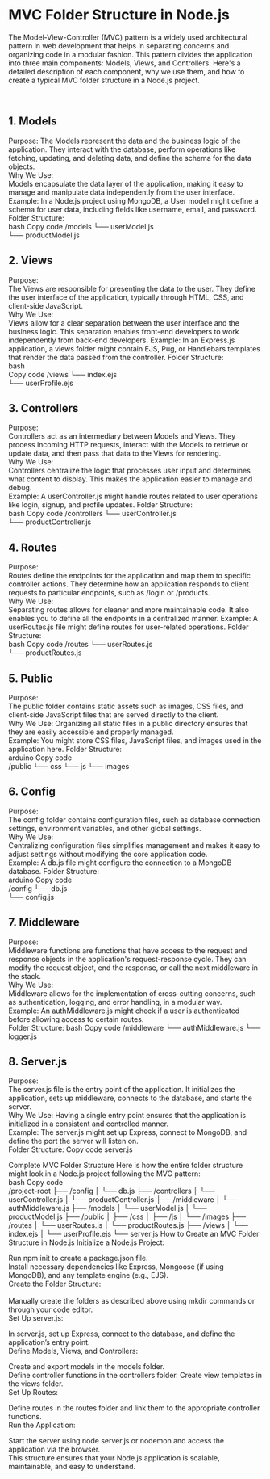 <h1>MVC Folder Structure in Node.js</h1>
<p>
The Model-View-Controller (MVC) pattern is a widely used architectural pattern in web development that helps in separating concerns and organizing code in a modular fashion. This pattern divides the application into three main components: Models, Views, and Controllers. Here's a detailed description of each component, why we use them, and how to create a typical MVC folder structure in a Node.js project.
<p><br>
<h2>
1. Models</h2>
<p>
Purpose: The Models represent the data and the business logic of the application. They interact with the database, perform operations like fetching, updating, and deleting data, and define the schema for the data objects.
<br>
Why We Use: 
<br>Models encapsulate the data layer of the application, making it easy to manage and manipulate data independently from the user interface.<br>
Example: In a Node.js project using MongoDB, a User model might define a schema for user data, including fields like username, email, and password.
<br>
Folder Structure:
<br>
bash
Copy code
/models
  └── userModel.js<br>
  └── productModel.js</p>
  <h2>
2. Views</h2>
<p>
Purpose:
<br> The Views are responsible for presenting the data to the user. They define the user interface of the application, typically through HTML, CSS, and client-side JavaScript.<br>
Why We Use:<br> Views allow for a clear separation between the user interface and the business logic. This separation enables front-end developers to work independently from back-end developers.
Example: In an Express.js application, a views folder might contain EJS, Pug, or Handlebars templates that render the data passed from the controller.
Folder Structure:<br>
bash<br>
Copy code
/views
  └── index.ejs<br>
  └── userProfile.ejs</p>
  <h2>
3. Controllers</h2>
<p>
Purpose:<br> Controllers act as an intermediary between Models and Views. They process incoming HTTP requests, interact with the Models to retrieve or update data, and then pass that data to the Views for rendering.<br>
Why We Use: <br>Controllers centralize the logic that processes user input and determines what content to display. This makes the application easier to manage and debug.<br>
Example: A userController.js might handle routes related to user operations like login, signup, and profile updates.
Folder Structure:<br>
bash
Copy code
/controllers
  └── userController.js<br>
  └── productController.js<p>
  <h2>
4. Routes</h2>
<p>
Purpose:<br> Routes define the endpoints for the application and map them to specific controller actions. They determine how an application responds to client requests to particular endpoints, such as /login or /products.<br>
Why We Use: <br> Separating routes allows for cleaner and more maintainable code. It also enables you to define all the endpoints in a centralized manner.
Example: A userRoutes.js file might define routes for user-related operations.
Folder Structure:<br>
bash
Copy code
/routes
  └── userRoutes.js<br>
  └── productRoutes.js</p>
  <h2>
5. Public</h2>
Purpose: <br>The public folder contains static assets such as images, CSS files, and client-side JavaScript files that are served directly to the client.<br>
Why We Use: Organizing all static files in a public directory ensures that they are easily accessible and properly managed.<br>
Example: You might store CSS files, JavaScript files, and images used in the application here.
Folder Structure:<br>
arduino
Copy code<br>
/public
  └── css
  └── js
  └── images
  <h2>
6. Config</h2>
<p>
Purpose: <br> The config folder contains configuration files, such as database connection settings, environment variables, and other global settings.<br>
Why We Use:<br> Centralizing configuration files simplifies management and makes it easy to adjust settings without modifying the core application code.<br>
Example: A db.js file might configure the connection to a MongoDB database.
Folder Structure:<br>
arduino
Copy code<br>
/config
  └── db.js<br>
  └── config.js</p>
  <h2>
7. Middleware</h2>
<p>
Purpose: <br> Middleware functions are functions that have access to the request and response objects in the application's request-response cycle. They can modify the request object, end the response, or call the next middleware in the stack.<br>
Why We Use: <br> Middleware allows for the implementation of cross-cutting concerns, such as authentication, logging, and error handling, in a modular way.<br> 
Example: An authMiddleware.js might check if a user is authenticated before allowing access to certain routes.<br>
Folder Structure:
bash
Copy code
/middleware
  └── authMiddleware.js
  └── logger.js</p>
  <h2>
8. Server.js</h2>
<p>
Purpose:<br> The server.js file is the entry point of the application. It initializes the application, sets up middleware, connects to the database, and starts the server.<br>
Why We Use: Having a single entry point ensures that the application is initialized in a consistent and controlled manner.<br>
Example: The server.js might set up Express, connect to MongoDB, and define the port the server will listen on.<br>
Folder Structure:
Copy code
server.js</p>
<p>
Complete MVC Folder Structure
Here is how the entire folder structure might look in a Node.js project following the MVC pattern:
<br>
bash
Copy code<br>
/project-root
  ├── /config
  │   └── db.js
  ├── /controllers
  │   └── userController.js
  │   └── productController.js
  ├── /middleware
  │   └── authMiddleware.js
  ├── /models
  │   └── userModel.js
  │   └── productModel.js
  ├── /public
  │   ├── /css
  │   ├── /js
  │   └── /images
  ├── /routes
  │   └── userRoutes.js
  │   └── productRoutes.js
  ├── /views
  │   └── index.ejs
  │   └── userProfile.ejs
  └── server.js
How to Create an MVC Folder Structure in Node.js
Initialize a Node.js Project:

Run npm init to create a package.json file.<br>
Install necessary dependencies like Express, Mongoose (if using MongoDB), and any template engine (e.g., EJS).<br>
Create the Folder Structure:<br>
<br>
Manually create the folders as described above using mkdir commands or through your code editor.<br>
Set Up server.js:<br>

In server.js, set up Express, connect to the database, and define the application’s entry point.<br>
Define Models, Views, and Controllers:<br>

Create and export models in the models folder.<br>
Define controller functions in the controllers folder.
Create view templates in the views folder.<br>
Set Up Routes:<br>

Define routes in the routes folder and link them to the appropriate controller functions.<br>
Run the Application:<br>

Start the server using node server.js or nodemon and access the application via the browser.<br>
This structure ensures that your Node.js application is scalable, maintainable, and easy to understand.<br>

</p>
